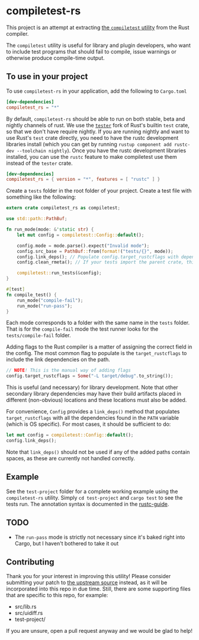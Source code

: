 compiletest-rs
==============

This project is an attempt at extracting [the `compiletest` utility][upstream]
from the Rust compiler.

The `compiletest` utility is useful for library and plugin developers, who want
to include test programs that should fail to compile, issue warnings or
otherwise produce compile-time output.

To use in your project
----------------------
To use `compiletest-rs` in your application, add the following to `Cargo.toml`

```toml
[dev-dependencies]
compiletest_rs = "*"
```

By default, `compiletest-rs` should be able to run on both stable, beta and
nightly channels of rust. We use the [`tester`][tester] fork of Rust's builtin
`test` crate, so that we don't have require nightly. If you are running nightly
and want to use Rust's `test` crate directly, you need to have the rustc development
libraries install (which you can get by running `rustup component add rustc-dev
--toolchain nightly`). Once you have the rustc development libraries installed, you
can use the `rustc` feature to make compiletest use them instead of the `tester`
crate.

```toml
[dev-dependencies]
compiletest_rs = { version = "*", features = [ "rustc" ] }
```

Create a `tests` folder in the root folder of your project. Create a test file
with something like the following:

```rust
extern crate compiletest_rs as compiletest;

use std::path::PathBuf;

fn run_mode(mode: &'static str) {
    let mut config = compiletest::Config::default();

    config.mode = mode.parse().expect("Invalid mode");
    config.src_base = PathBuf::from(format!("tests/{}", mode));
    config.link_deps(); // Populate config.target_rustcflags with dependencies on the path
    config.clean_rmeta(); // If your tests import the parent crate, this helps with E0464

    compiletest::run_tests(&config);
}

#[test]
fn compile_test() {
    run_mode("compile-fail");
    run_mode("run-pass");
}

```

Each mode corresponds to a folder with the same name in the `tests` folder. That
is for the `compile-fail` mode the test runner looks for the
`tests/compile-fail` folder.

Adding flags to the Rust compiler is a matter of assigning the correct field in
the config. The most common flag to populate is the
`target_rustcflags` to include the link dependencies on the path.

```rust
// NOTE! This is the manual way of adding flags
config.target_rustcflags = Some("-L target/debug".to_string());
```

This is useful (and necessary) for library development. Note that other
secondary library dependencies may have their build artifacts placed in
different (non-obvious) locations and these locations must also be
added.

For convenience, `Config` provides a `link_deps()` method that
populates `target_rustcflags` with all the dependencies found in the
`PATH` variable (which is OS specific). For most cases, it should be
sufficient to do:

```rust
let mut config = compiletest::Config::default();
config.link_deps();
```

Note that `link_deps()` should not be used if any of the added paths contain
spaces, as these are currently not handled correctly.

Example
-------
See the `test-project` folder for a complete working example using the
`compiletest-rs` utility. Simply `cd test-project` and `cargo test` to see the
tests run. The annotation syntax is documented in the [rustc-guide][tests].

TODO
----
 - The `run-pass` mode is strictly not necessary since it's baked right into
   Cargo, but I haven't bothered to take it out

Contributing
------------

Thank you for your interest in improving this utility! Please consider
submitting your patch to [the upstream source][src] instead, as it will
be incorporated into this repo in due time. Still, there are some supporting
files that are specific to this repo, for example:

- src/lib.rs
- src/uidiff.rs
- test-project/

If you are unsure, open a pull request anyway and we would be glad to help!


[upstream]: https://github.com/rust-lang/rust/tree/master/src/tools/compiletest
[src]: https://github.com/rust-lang/rust/tree/master/src/tools/compiletest/src
[tests]: https://rustc-dev-guide.rust-lang.org/tests/adding.html#header-commands-configuring-rustc
[tester]: https://crates.io/crates/tester
